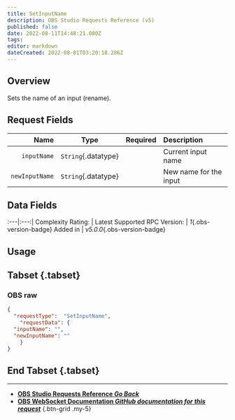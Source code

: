 ```yaml
---
title: SetInputName
description: OBS Studio Requests Reference (v5)
published: false
date: 2022-08-11T14:48:21.080Z
tags: 
editor: markdown
dateCreated: 2022-08-01T03:20:18.286Z
---
```


## Overview
Sets the name of an input (rename).

## Request Fields
Name | Type | Required| Description |
----:|:----:|:-------:|:------------|
`inputName` | `String`{.datatype} | <i class="mdi mdi-check-bold"></i> | Current input name	
`newInputName` | `String`{.datatype} | <i class="mdi mdi-check-bold"></i> | New name for the input	

## Data Fields
:---|:---:|
Complexity Rating: | <span class="stars stars--2"></span>
Latest Supported RPC Version: | *1*{.obs-version-badge}
Added in | *v5.0.0*{.obs-version-badge}

## Usage
## Tabset {.tabset}
### OBS raw
```json
{
  "requestType":  "SetInputName",
	"requestData": {	
  "inputName": "",
  "newInputName": ""
	}
}
```
## End Tabset {.tabset}

---

- [<i class="mdi mdi-chevron-left"></i>**OBS Studio Requests Reference *Go Back***](/en/Broadcasters/OBS/Requests)
- [<i class="mdi mdi-github"></i> **OBS WebSocket Documentation *GitHub documentation for this request***](https://github.com/obsproject/obs-websocket/blob/master/docs/generated/protocol.md#setinputname)
{.btn-grid .my-5}